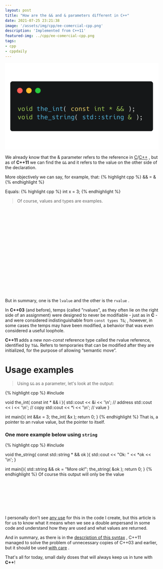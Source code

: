 ```yaml
---
layout: post
title: "How are the && and & parameters different in C++"
date: 2021-07-25 23:21:38
image: '/assets/img/cpp/ee-comercial-cpp.png'
description: 'Implemented from C++11'
featured-img: ../cpp/ee-comercial-cpp.png
tags:
- cpp
- cppdaily
---
```


![How are the && and & parameters different in C++](/assets/img/cpp/ee-comercial-cpp.png)

We already know that the & parameter refers to the reference in [C](https://en.terminalroot.com.br/why-is-the-c-programming-language-still-on-the-rise/)/[C++](https://en.terminalroot.com.br/i-created-a-c-financial-management-program-for-linux-and-windows/) , but as of **C++11** we can find the `&&` and it refers to the value on the other side of the declaration.

More objectively we can say, for example, that:
{% highlight cpp %}
&& = &
{% endhighlight %}

Equals:
{% highlight cpp %}
int x = 3;
{% endhighlight %}
> Of course, values and types are examples.


<!-- QUADRADO -->
<script async src="//pagead2.googlesyndication.com/pagead/js/adsbygoogle.js"></script>
<ins class="adsbygoogle"
style="display:inline-block;width:336px;height:280px"
data-ad-client="ca-pub-2838251107855362"
data-ad-slot="5351066970"></ins>
<script>
(adsbygoogle = window.adsbygoogle || []).push({});
</script>

But in summary, one is the `lvalue` and the other is the `rvalue` .

In **C++03** (and before), temps (called "rvalues", as they often lie on the right side of an assignment) were designed to never be modifiable - just as in **C** - and were considered indistinguishable from `const types T&`; , however, in some cases the temps may have been modified, a behavior that was even considered a useful loophole.

**C++11** adds a new *non-const* reference type called the rvalue reference, identified by `T&&`. Refers to temporaries that can be modified after they are initialized, for the purpose of allowing “semantic move”.

# Usage examples
> Using `&&` as a parameter, let's look at the output:

{% highlight cpp %}
#include <iostream>

void the_int( const int * && i ){
  std::cout << &i << '\n'; // address
  std::cout << i << '\n'; // copy
  std::cout << *i << '\n'; // value
}

int main(){
  int &&x = 3;
  the_int( &x );
  return 0;
}
{% endhighlight %}
That is, a pointer to an rvalue value, but the pointer to itself.

### One more example below using `string`

{% highlight cpp %}
#include <iostream>

void the_string( const std::string * && ok ){
  std::cout << "Ok: " << *ok << '\n';
}

int main(){
  std::string && ok = "More ok!";
  the_string( &ok );
  return 0;
}
{% endhighlight %}
Of course this output will only be the value


<!-- LISTA MIN -->
<script async src="//pagead2.googlesyndication.com/pagead/js/adsbygoogle.js"></script>
<ins class="adsbygoogle"
style="display:inline-block;width:730px;height:95px"
data-ad-client="ca-pub-2838251107855362"
data-ad-slot="5351066970"></ins>
<script>
(adsbygoogle = window.adsbygoogle || []).push({});
</script>

I personally don't see [any use](https://stackoverflow.com/questions/8424064/what-does-mean-with-a-parameter-type-in-c) for this in the code I create, but this article is for us to know what it means when we see a double ampersand in some code and understand how they are used and what values are returned.

And in summary, as there is in the [description of this syntax](https://en.wikipedia.org/wiki/C%2B%2B11#Rvalue_references_and_move_constructors) , C++11 managed to solve the problem of unnecessary copies of C++03 and earlier, but it should be used [with care](https://stackoverflow.com/questions/5481539/what-does-t-double-ampersand-mean-in-c11) .

That's all for today, small daily doses that will always keep us in tune with **C++**!

<!-- RETANGULO LARGO 2 -->
<script async src="//pagead2.googlesyndication.com/pagead/js/adsbygoogle.js"></script>
<ins class="adsbygoogle"
style="display:block; text-align:center;"
data-ad-layout="in-article"
data-ad-format="fluid"
data-ad-client="ca-pub-2838251107855362"
data-ad-slot="8549252987"></ins>
<script>
(adsbygoogle = window.adsbygoogle || []).push({});
</script>


